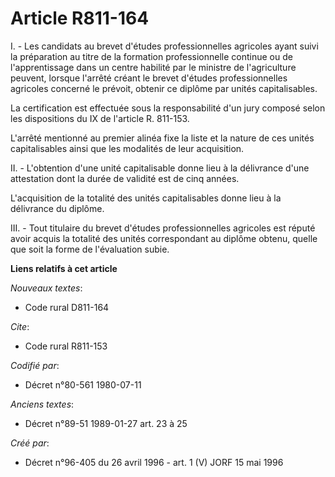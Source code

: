 # Article R811-164

I. - Les candidats au brevet d'études professionnelles agricoles ayant suivi la préparation au titre de la formation
professionnelle continue ou de l'apprentissage dans un centre habilité par le ministre de l'agriculture peuvent, lorsque
l'arrêté créant le brevet d'études professionnelles agricoles concerné le prévoit, obtenir ce diplôme par unités
capitalisables.

La certification est effectuée sous la responsabilité d'un jury composé selon les dispositions du IX de l'article R. 811-153.

L'arrêté mentionné au premier alinéa fixe la liste et la nature de ces unités capitalisables ainsi que les modalités de leur
acquisition.

II. - L'obtention d'une unité capitalisable donne lieu à la délivrance d'une attestation dont la durée de validité est de
cinq années.

L'acquisition de la totalité des unités capitalisables donne lieu à la délivrance du diplôme.

III. - Tout titulaire du brevet d'études professionnelles agricoles est réputé avoir acquis la totalité des unités
correspondant au diplôme obtenu, quelle que soit la forme de l'évaluation subie.

**Liens relatifs à cet article**

_Nouveaux textes_:

  - Code rural D811-164

_Cite_:

  - Code rural R811-153

_Codifié par_:

  - Décret n°80-561 1980-07-11

_Anciens textes_:

  - Décret n°89-51 1989-01-27 art. 23 à 25

_Créé par_:

  - Décret n°96-405 du 26 avril 1996 - art. 1 (V) JORF 15 mai 1996
